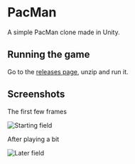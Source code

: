 # PacMan
A simple PacMan clone made in Unity.

## Running the game
Go to the [releases page](https://github.com/didii/PacMan/releases), unzip and run it.

## Screenshots
The first few frames

![Starting field](http://i.imgur.com/RG1S2le.png)

After playing a bit

![Later field](http://i.imgur.com/cfR2nYI.png)
